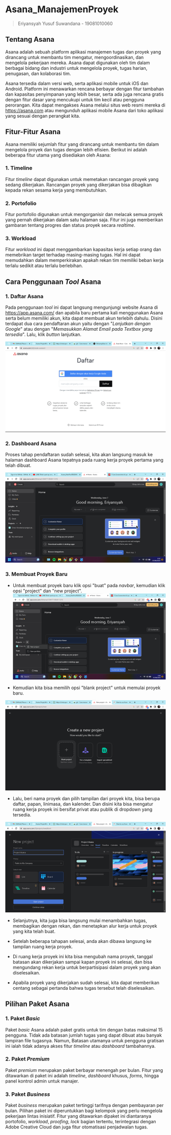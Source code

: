# Asana_ManajemenProyek
> Eriyansyah Yusuf Suwandana - 19081010060

## Tentang Asana
Asana adalah sebuah platform aplikasi manajemen tugas dan proyek yang dirancang untuk membantu tim mengatur, mengoordinasikan, dan mengelola pekerjaan mereka. Asana dapat digunakan oleh tim dalam berbagai bidang dan industri untuk mengelola proyek, tugas harian, penugasan, dan kolaborasi tim.

Asana tersedia dalam versi web, serta aplikasi mobile untuk iOS dan Android. Platform ini menawarkan rencana berbayar dengan fitur tambahan dan kapasitas penyimpanan yang lebih besar, serta ada juga rencana gratis dengan fitur dasar yang mencukupi untuk tim kecil atau pengguna perorangan. Kita dapat mengakses Asana melalui situs web resmi mereka di https://asana.com atau mengunduh aplikasi mobile Asana dari toko aplikasi yang sesuai dengan perangkat kita.

## Fitur-Fitur Asana
   Asana memiliki sejumlah fitur yang dirancang untuk membantu tim dalam mengelola proyek dan tugas dengan lebih efisien. Berikut ini adalah beberapa fitur utama yang disediakan oleh Asana:
   
### 1. Timeline
Fitur *timeline* dapat digunakan untuk memetakan rancangan proyek yang sedang dikerjakan. Rancangan proyek yang dikerjakan bisa dibagikan kepada rekan sesama kerja yang membutuhkan.

### 2. Portofolio
Fitur portofolio digunakan untuk mengorganisir dan melacak semua proyek yang pernah dikerjakan dalam satu halaman saja. Fitur ini juga memberikan gambaran tentang progres dan status proyek secara *realtime*.

### 3. Workload
Fitur *workload* ini dapat menggambarkan kapasitas kerja setiap orang dan memebrikan target terhadap masing-masing tugas. Hal ini dapat memudahkan dalam memperkirakan apakah rekan tim memiliki beban kerja terlalu sedikit atau terlalu berlebihan.

## Cara Penggunaan *Tool* Asana
### 1. Daftar Asana
Pada penggunaan *tool* ini dapat langsung mengunjungi website Asana di https://app.asana.com/ dan apabila baru pertama kali menggunakan Asana serta belum memiliki akun, kita dapat membuat akun terlebih dahulu. Disini terdapat dua cara pendaftaran akun yaitu dengan "*Lanjutkan dengan Google*" atau dengan "*Memasukkan Alamat Email pada Textbox yang tersedia*". Lalu, klik *button* lanjutkan.

![alt text](https://github.com/eribot12/Asana_ManPro/blob/main/image%20asana/asana%201.png)

### 2. Dashboard Asana
Proses tahap pendaftaran sudah selesai, kita akan langsung masuk ke halaman dashboard Asana tepatnya pada ruang kerja proyek pertama yang telah dibuat.

![alt text](https://github.com/eribot12/Asana_ManPro/blob/main/image%20asana/Screenshot%202023-06-07%20003513.png)

### 3. Membuat Proyek Baru
*   Untuk membuat proyek baru klik opsi "buat" pada *navbar*, kemudian klik opsi "project" dan "new project".
![alt text](https://github.com/eribot12/Asana_ManPro/blob/main/image%20asana/Screenshot%202023-06-07%20003620.png)

*   Kemudian kita bisa memilih opsi "blank project" untuk memulai proyek baru.

![alt text](https://github.com/ilhmainr/Asana-ProjectManagement/blob/main/image%20asana/asana%20new%20project%202.png)

*   Lalu, beri nama proyek dan pilih tampilan dari proyek kita, bisa berupa daftar, papan, linimasa, dan kalender. Dan disini kita bisa mengatur ruang kerja proyek ini bersifat privat atau publik di dropdown yang tersedia.

![alt text](https://github.com/ilhmainr/Asana-ProjectManagement/blob/main/image%20asana/asana%20new%20project%203.png)

*   Selanjutnya, kita juga bisa langsung mulai menambahkan tugas, membagikan dengan rekan, dan menetapkan alur kerja untuk proyek yang kita telah buat.

*   Setelah beberapa tahapan selesai, anda akan dibawa langsung ke tampilan ruang kerja proyek.

*   Di ruang kerja proyek ini kita bisa mengubah nama proyek, tanggal batasan akan dikerjakan sampai kapan proyek ini selesai, dan bisa mengundang rekan kerja untuk berpartisipasi dalam proyek yang akan diselesaikan.

*   Apabila proyek yang dikerjakan sudah selesai, kita dapat memberikan centang sebagai pertanda bahwa tugas tersebut telah diselesaikan.

## Pilihan Paket Asana
### 1. Paket *Basic*
Paket *basic* Asana adalah paket gratis untuk tim dengan batas maksimal 15 pengguna. Tidak ada batasan jumlah tugas yang dapat dibuat atau banyak lampiran file tugasnya. Namun, Batasan utamanya untuk pengguna gratisan ini ialah tidak adanya akses fitur *timeline* atau *dashboard* tambahannya.

### 2. Paket *Premium*
Paket *premium* merupakan paket berbayar menengah per bulan. Fitur yang ditawarkan di paket ini adalah *timeline*, *dashboard* khusus, *forms*, hingga panel kontrol admin untuk manajer.

### 3. Paket *Business*
Paket *business* merupakan paket tertinggi tarifnya dengan pembayaran per bulan. Pilihan paket ini diperuntukkan bagi kelompok yang perlu mengelola pekerjaan lintas inisiatif. Fitur yang ditawarkan dipaket ini diantaranya portofolio, *workload*, *proofing*, *lock* bagian tertentu, terintegrasi dengan Adobe Creative Cloud dan juga fitur otomatisasi penjadwalan tugas.


